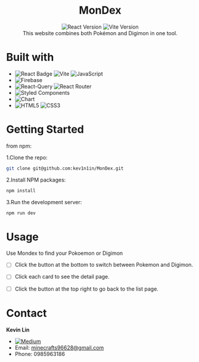 <div align="center">
 <h1>MonDex</h1>
</div>
<div align="center">
    <img src="https://img.shields.io/badge/React-18.3.1-blue" alt="React Version">
    <img src="https://img.shields.io/badge/Vite-5.4.1-yellow" alt="Vite Version">
</div>
<div align="center">
  This website combines both Pokémon and Digimon in one tool.
</div>




# Built with

- ![React Badge](https://img.shields.io/badge/React-black?style=for-the-badge&logo=react&logoColor=#087ea4) ![Vite](https://img.shields.io/badge/Vite-646CFF?style=for-the-badge&logo=vite&logoColor=white) ![JavaScript](https://img.shields.io/badge/JavaScript-007ACC?style=for-the-badge&logo=javascript&logoColor=white)
- ![Firebase](https://img.shields.io/badge/Firebase-FFCA28?style=for-the-badge&logo=firebase&logoColor=red)
- ![React-Query](https://img.shields.io/badge/React_Query-FF4154?style=for-the-badge&logo=react-query&logoColor=white) ![React Router](https://img.shields.io/badge/React_Router-CA4245?style=for-the-badge&logo=react-router&logoColor=white)
- ![Styled Components](https://img.shields.io/badge/Styled_Components-black?style=for-the-badge&logo=styled-components&logoColor=#DB7093) 
- ![Chart](https://img.shields.io/badge/Chart-black?style=for-the-badge&logo=chartdotjs&logoColor=#DB7093) 
- ![HTML5](https://img.shields.io/badge/HTML5-E34F26?style=for-the-badge&logo=html5&logoColor=white) ![CSS3](https://img.shields.io/badge/CSS3-1572B6?style=for-the-badge&logo=css3&logoColor=white)

# Getting Started

from npm:

1.Clone the repo:

```bash
git clone git@github.com:kev1n1in/MonDex.git
```

2.Install NPM packages:

```bash
npm install
```

3.Run the development server:

```bash
npm run dev
```

# Usage

Use Mondex to find your Pokoemon or Digimon

- [ ] Click the button at the bottom to switch between Pokemon and Digimon.
- [ ] Click each card to see the detail page.
- [ ] Click the button at the top right to go back to the list page.


# Contact

**Kevin Lin**<br>

- [![Medium](https://img.shields.io/badge/Medium-black?style=for-the-badge&logo=medium&logoColor=white)](https://medium.com/@KeVinL1n)
- Email: minecrafts96628@gmail.com
- Phone: 0985963186
